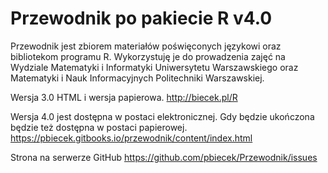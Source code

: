 Przewodnik po pakiecie R v4.0
============================

Przewodnik jest zbiorem materiałów poświęconych językowi oraz bibliotekom programu R. Wykorzystuję je do prowadzenia zajęć na Wydziale Matematyki i Informatyki Uniwersytetu Warszawskiego oraz Matematyki i Nauk Informacyjnych Politechniki Warszawskiej.


Wersja 3.0 HTML i wersja papierowa.
http://biecek.pl/R

Wersja 4.0 jest dostępna w postaci elektronicznej. Gdy będzie ukończona będzie też dostępna w postaci papierowej.
https://pbiecek.gitbooks.io/przewodnik/content/index.html

Strona na serwerze GitHub
https://github.com/pbiecek/Przewodnik/issues
